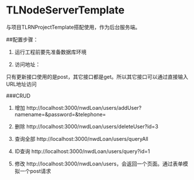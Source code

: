 # TLNodeServerTemplate
与项目TLRNProjectTemplate搭配使用，作为后台服务端。

##配置步骤：

1. 运行工程前要先准备数据库环境

2. 访问地址：

只有更新接口使用的是post，其它接口都是get。所以其它接口可以通过直接输入URL地址访问

###CRUD
  1. 增加 http://localhost:3000/nwdLoan/users/addUser?namename=&password=&telephone=

  2. 删除 http://localhost:3000/nwdLoan/users/deleteUser?id=3

  3. 查询全部 http://localhost:3000/nwdLoan/users/queryAll

  4. ID查询 http://localhost:3000/nwdLoan/users/query?id=1

  5. 修改 http://localhost:3000/nwdLoan/users，会返回一个页面。通过表单模拟一个post请求
